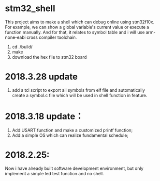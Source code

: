 # stm32_shell
This project aims to make a shell which can debug online using stm32f10x. For example, we can show a global variable's current value 
or execute a function manually. And for that, it relates to symbol table and i will use arm-none-eabi cross compiler toolchain.

1. cd ./build/ 
2. make 
3. download the hex file to stm32 board

# 2018.3.28 update
1. add a tcl script to export all symbols from elf file and automatically create a symbol.c file which will 
   be used in shell function in feature.

# 2018.3.18 update：
1. Add USART function and make a customized printf function;
2. Add a simple OS which can realize fundamental schedule;
   
# 2018.2.25:
  Now i have already built software development environment, but only implement a simple led test function and no shell.
  
